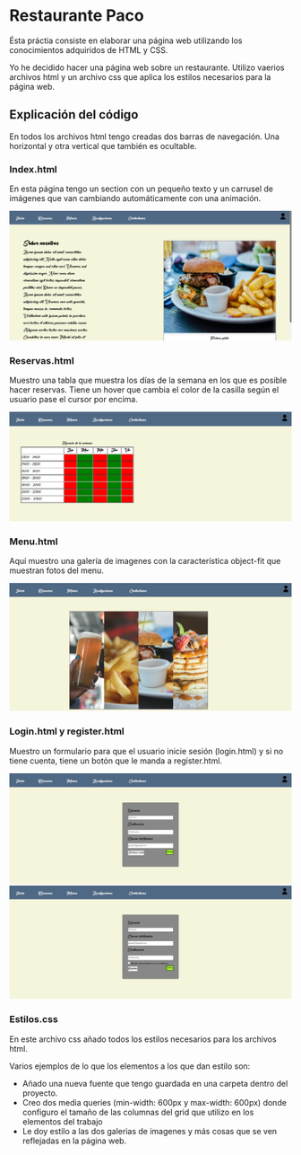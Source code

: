 # Restaurante Paco
Ésta práctia consiste en elaborar una página web utilizando los conocimientos adquiridos de HTML y CSS.

Yo he decidido hacer una página web sobre un restaurante. Utilizo vaerios archivos html y un archivo css que aplica los estilos necesarios para la página web.

## Explicación del código

En todos los archivos html tengo creadas dos barras de navegación. Una horizontal y otra vertical que también es ocultable.

### Index.html
En esta página tengo un section con un pequeño texto y un carrusel de imágenes que van cambiando automáticamente con una animación.

![](README/inicio.png)

### Reservas.html
Muestro una tabla que muestra los días de la semana en los que es posible hacer reservas. Tiene un hover que cambia el color de la casilla según el usuario pase el cursor por encima.

![](README/reserva.png)

### Menu.html
Aquí muestro una galería de imagenes con la característica object-fit que muestran fotos del menu.

![](README/menu.png)

### Login.html y register.html
Muestro un formulario para que el usuario inicie sesión (login.html) y si no tiene cuenta, tiene un botón que le manda a register.html.

![](README/login.png)
![](README/register.png)

### Estilos.css
En este archivo css añado todos los estilos necesarios para los archivos html.

Varios ejemplos de lo que los elementos a los que dan estilo son: 
- Añado una nueva fuente que tengo guardada en una carpeta dentro del proyecto.
- Creo dos media queries (min-width: 600px y max-width: 600px) donde configuro el tamaño de las columnas del grid que utilizo en los elementos del trabajo
- Le doy estilo a las dos galerias de imagenes y más cosas que se ven reflejadas en la página web.
